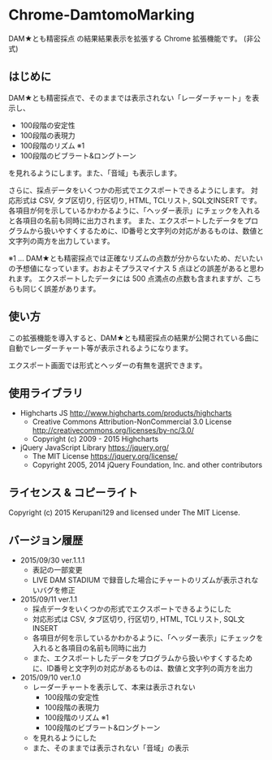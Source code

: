 # Chrome-DamtomoMarking
DAM★とも精密採点 の結果結果表示を拡張する Chrome 拡張機能です。 (非公式)

## はじめに
DAM★とも精密採点で、そのままでは表示されない「レーダーチャート」を表示し、

* 100段階の安定性
* 100段階の表現力
* 100段階のリズム ※1
* 100段階のビブラート&ロングトーン

を見れるようにします。また、「音域」も表示します。

さらに、採点データをいくつかの形式でエクスポートできるようにします。
対応形式は CSV, タブ区切り, 行区切り, HTML, TCLリスト, SQL文INSERT です。
各項目が何を示しているかわかるように、「ヘッダー表示」にチェックを入れると各項目の名前も同時に出力されます。
また、エクスポートしたデータをプログラムから扱いやすくするために、ID番号と文字列の対応があるものは、数値と文字列の両方を出力しています。

※1 … DAM★とも精密採点では正確なリズムの点数が分からないため、だいたいの予想値になっています。おおよそプラスマイナス 5 点ほどの誤差があると思われます。
エクスポートしたデータには 500 点満点の点数も含まれますが、こちらも同じく誤差があります。

## 使い方
この拡張機能を導入すると、DAM★とも精密採点の結果が公開されている曲に自動でレーダーチャート等が表示されるようになります。

エクスポート画面では形式とヘッダーの有無を選択できます。

## 使用ライブラリ

* Highcharts JS <http://www.highcharts.com/products/highcharts>
  * Creative Commons Attribution-NonCommercial 3.0 License <http://creativecommons.org/licenses/by-nc/3.0/>
  * Copyright (c) 2009 - 2015 Highcharts
* jQuery JavaScript Library <https://jquery.org/>
  * The MIT License <https://jquery.org/license/>
  * Copyright 2005, 2014 jQuery Foundation, Inc. and other contributors

## ライセンス & コピーライト
Copyright (c) 2015 Kerupani129 and licensed under The MIT License.

## バージョン履歴

* 2015/09/30 ver.1.1.1
  * 表記の一部変更
  * LIVE DAM STADIUM で録音した場合にチャートのリズムが表示されないバグを修正
* 2015/09/11 ver.1.1
  * 採点データをいくつかの形式でエクスポートできるようにした
  * 対応形式は CSV, タブ区切り, 行区切り, HTML, TCLリスト, SQL文INSERT
  * 各項目が何を示しているかわかるように、「ヘッダー表示」にチェックを入れると各項目の名前も同時に出力
  * また、エクスポートしたデータをプログラムから扱いやすくするために、ID番号と文字列の対応があるものは、数値と文字列の両方を出力
* 2015/09/10 ver.1.0
  * レーダーチャートを表示して、本来は表示されない
    * 100段階の安定性
    * 100段階の表現力
    * 100段階のリズム ※1
    * 100段階のビブラート&ロングトーン
  * を見れるようにした
  * また、そのままでは表示されない「音域」の表示
